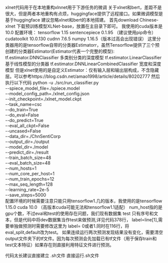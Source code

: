 xlnet代码用于在本地重构xlnnet用于下游任务的微调
关于xlnet和bert，差距不是很大，但是两者本地重构有点烦，huggingface提供了远程接口。如果微调模型是基于huggingface 建议忽略xlnet和bert的本地搭建。
首先download Chinese-xlnet 下载预训练模型XLNet-base，放置在主目录下即可。
我使用的cuda版本是10.0
配置环境： tensorflow 1.15    sentencepiece  0.1.95 （建议使用pip命令）  cudatoolkit  10.0.130   cudnn  7.6.5 
numpy 1.16.5（版本过高会出现错误） 
这里分类器用的是tensorflow自带的分类器Estimatorr，虽然Tensorflow提供了三个预创建的分类器Estimator(Estimator代表一个完整的模型):
tf.estimator.DNNClassifier 多类别分类的深度模型
tf.estimator.LinearClassifier 基于线性模型的分类器
tf.estimator.DNNLinearCombinedClassifier 宽度和深度模型
但是xlnet使用的是自定义Estimator：仅有输入层和输出层构成，不含隐藏层。可以参考https://blog.csdn.net/amao1998/article/details/80202777
然后执行以下代码
python -u ./src/run_classifier.py \
	--spiece_model_file=./spiece.model \
	--model_config_path=./xlnet_config.json \
	--init_checkpoint=./xlnet_model.ckpt \
	--task_name=csc \
	--do_train=True \
	--do_eval=False\
	--do_predict=True \
	--eval_all_ckpt=False \
	--uncased=False \
	--data_dir=./ChnSentiCorp \
	--output_dir=./output \
	--model_dir=./model \
	--predict_dir=./result \
	--train_batch_size=48 \
	--eval_batch_size=48 \
	--num_hosts=1 \
	--num_core_per_host=1 \
	--num_train_epochs=12 \
	--max_seq_length=128 \
	--learning_rate=2e-5 \
	--save_steps=5000 \
  配置环境的时候需要注意只能只用tensorflow1.几的版本，我使用的是tensorflow 1.15.0 cuda 10.0 （高版本cuda可能无法和tensorflow1.1适配）
  num_host指的是gpu个数，不过eval和test的使用存在问题，我们现有数据集 test 只有序号和文本，但是代码中将dev数据集当作test来做预测,详见代码378行，
  label=line[1],需要单独做预测时需要修改这里为 label= 0或者1.同时在116行，将eval_split,default改为test。
  如果连续运行两次预测发现结果没有变化，需要清空output文件夹下的tf文件。因为每次预测会先加载已有tf文件（用于保存train和test文本特征）如果存在则直接利用特征文件进行预测。
   
   代码太长建议直接建立 .sh文件 直接运行.sh文件
   
   

  
